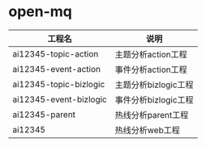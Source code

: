 # open-mq

| 工程名               | 说明                       |
| ------------------- | -------------------------- |
| ai12345-topic-action      | 主题分析action工程        |
| ai12345-event-action    | 事件分析action工程         |
| ai12345-topic-bizlogic      | 主题分析bizlogic工程        |
| ai12345-event-bizlogic      | 事件分析bizlogic工程        |
| ai12345-parent   | 热线分析parent工程      |
| ai12345 | 热线分析web工程      |
